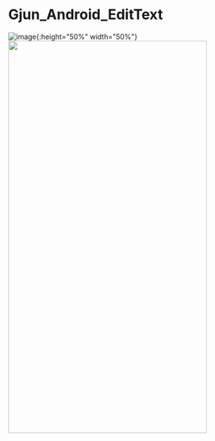 # Gjun_Android_EditText

![image](https://github.com/pighaddt/Gjun_Android_EditText/blob/master/11232.PNG){:height="50%" width="50%"}
<img src="https://github.com/pighaddt/Gjun_Android_EditText/blob/master/11232.PNG" width="400" height="790">


